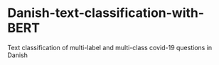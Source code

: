 # Danish-text-classification-with-BERT
Text classification of multi-label and multi-class covid-19 questions in Danish
